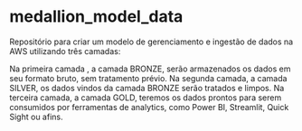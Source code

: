 # medallion_model_data
Repositório para criar um modelo de gerenciamento e ingestão de dados na AWS utilizando três camadas: 

Na primeira camada , a camada BRONZE, serão armazenados os dados em seu formato bruto, sem tratamento prévio.
Na segunda camada, a camada SILVER, os dados vindos da camada BRONZE serão tratados e limpos.
Na terceira camada, a camada GOLD, teremos os dados prontos para serem consumidos por ferramentas de analytics, como Power BI, Streamlit, Quick Sight ou afins.

